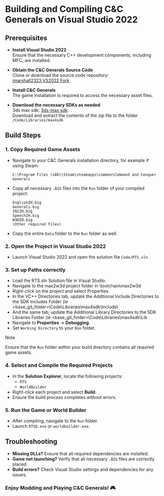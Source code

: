 # Building and Compiling C&C Generals on Visual Studio 2022

## Prerequisites

- **Install Visual Studio 2022**  
  Ensure that the necessary C++ development components, including MFC, are
  installed.

- **Obtain the C&C Generals Source Code**  
  Clone or download the source code repository:  
  [jmarshall2323 VS2022 Fork](https://github.com/jmarshall2323/CnC_Generals_Zero_Hour.git).

- **Install C&C Generals**  
  The game installation is required to access the necessary asset files.

- **Download the necessary SDKs as needed**  
  3ds max sdk: [3ds-max sdk](https://archive.org/details/maxsdk-4.2.0.85).  
  Download and extract the contents of the zip file to the folder  
  `/Code/Libraries/max4sdk`
  
## Build Steps

### 1. Copy Required Game Assets

- Navigate to your C&C Generals installation directory, for example if using Steam:

  ``` text
  C:\Program Files (x86)\Steam\steamapps\common\Command and Conquer Generals
  ```

- Copy all necessary `.BIG` files into the `Run` folder of your compiled project:

  ``` text
  EnglishZH.big
  Generals.big
  INIZH.big
  SpeechZH.big
  W3DZH.big
  (Other required files)
  ```

- Copy the entire `Data` folder to the `Run` folder as well.

### 2. Open the Project in Visual Studio 2022

- Launch Visual Studio 2022 and open the solution file `Code/RTS.sln`.

### 3. Set up Paths correctly

- Load the RTS.sln Solution file in Visual Studio.
- Navigate to the max2w3d project folder in \toolchain\max2w3d
- Right-click on the project and select Properties.
- In the VC++ Directories tab, update the Additional Include Directories to the SDK Includes
  Folder (ie <base_git_folder>\Code\Libraries\max4sdk\Include)
- And the same tab, update the Additional Library Directories to the
  SDK Libraries Folder (ie <base_git_folder>\Code\Libraries\max4sdk\Lib
- Navigate to **Properties** → **Debugging**.
- Set `Working Directory` to your `Run` folder.

>[!NOTE]
>Ensure that the `Run` folder within your build directory contains all required game assets.

### 4. Select and Compile the Required Projects

- In the **Solution Explorer**, locate the following projects:
  - `RTS`
  - `WorldBuilder`
- Right-click each project and select **Build**.
- Ensure the build process completes without errors.

### 5. Run the Game or World Builder

- After compiling, navigate to the `Run` folder.
- Launch `RTSD.exe` or `worldbuilder.exe`.

## Troubleshooting

- **Missing DLLs?** Ensure that all required dependencies are installed.
- **Game not launching?** Verify that all necessary `.BIG` files are correctly
  placed.
- **Build errors?** Check Visual Studio settings and dependencies for any issues.

### Enjoy Modding and Playing C&C Generals! 🎮

